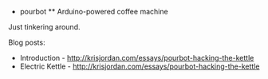 * pourbot
** Arduino-powered coffee machine

Just tinkering around.

Blog posts:

 * Introduction - http://krisjordan.com/essays/pourbot-hacking-the-kettle 
 * Electric Kettle - http://krisjordan.com/essays/pourbot-hacking-the-kettle
